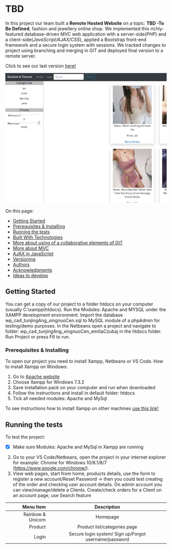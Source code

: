 # TBD

In this project our team built a **Remote Hosted Website** on a topic: **TBD -To Be Defined**, fashion and jewellery online shop. We implemented this richly-featured database-driven MVC web application with a server-side(*PHP*) and a client-side(*JavaScript/AJAX/CSS*), applied a Bootstrap front-end framework and a secure login system with sessions. We tracked changes to project using branching and merging in GIT and deployed final version to a remote server.

Click to see our last version [here!](http://google.com)

![Screenshot of the Product web page.](/assets/img/Capture2.jpg)

On this page:

* [Getting Started](#getting-started)
* [Prerequisites & Installing](#prerequisites-&-installing)
* [Running the tests](#running-the-tests)
* [Built With Technologies](#built-with-technologies)
* [More about using of a collaborative elements of GIT](#more-about-using-of-a-collaborative-elements-of-git)
* [More about MVC](#more-about-mvc)
* [AJAX in JavaScript](#ajax-in-javascript)
* [Versioning](#versioning)
* [Authors](#authors)
* [Acknowledgments](#acknowledgments)
* [Ideas to develop](#ideas-to-develop)

## Getting Started

You can get a copy of our project to a folder htdocs on your computer (usually C:\xampp\htdocs). Run the Modules: Apache and MYSQL under the XAMPP development environment. Import the database wp_ca4_tunjingAng_xingnuoCen.sql to MySQL module of a phpAdmin for testing/demo purposes. In the Netbeans open a project and navigate to folder: wp_ca4_tunjingAng_xingnuoCen_emiliaCzubaj in the htdocs folder. Run Project or press F6 to run.

### Prerequisites & Installing

To open our project you need to install Xampp, Netbeans or VS Code. How to install Xampp on Windows:
1.  Go to [Apache website](https://www.apachefriends.org/index.html)
1.  Choose Xampp for Windows 7.3.2
1.  Save installation pack on your computer and run when downloaded
1.  Follow the instructions and install in default folder: htdocs
1.  Tick all needed modules: Apache and MySql

To see instructions how to install Xampp on other machines [use this link!](https://www.apachefriends.org/download.html)

## Running the tests

To test the project:
- [x] Make sure Modules: Apache and MySql in Xampp are running
2. Go to your VS Code/Netbeans, open the project in your internet explorer for example: Chrome for Windows 10/8.1/8/7 (https://www.google.com/chrome/). 
3. View web pages, start from home, products details, use the form to register a new account/Reset Password -> then you could test creating of the order and checking user account details. On admin account you can view/manage/delete a Clients. Create/check orders for a Client on an account page, use Search feature

| Menu Item  | Description |
|     ---:    |      :---:      |
| Rainbow & Unicorn | Homepage  |
| Product  | Product list/categories page  |
| Login  | Secure login system/ Sign up/Forgot username/password |

